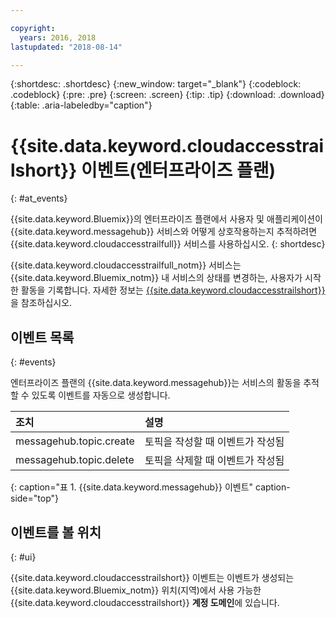 ```yaml
---

copyright:
  years: 2016, 2018
lastupdated: "2018-08-14"

---
```


{:shortdesc: .shortdesc}
{:new_window: target="_blank"}
{:codeblock: .codeblock}
{:pre: .pre}
{:screen: .screen}
{:tip: .tip}
{:download: .download}
{:table: .aria-labeledby="caption"}

<!-- Name your file `at-events.md` and include it in the Reference nav group in your toc file. -->

# {{site.data.keyword.cloudaccesstrailshort}} 이벤트(엔터프라이즈 플랜)
{: #at_events}

{{site.data.keyword.Bluemix}}의 엔터프라이즈 플랜에서 사용자 및 애플리케이션이 {{site.data.keyword.messagehub}} 서비스와 어떻게 상호작용하는지 추적하려면 {{site.data.keyword.cloudaccesstrailfull}} 서비스를 사용하십시오. 
{: shortdesc}

{{site.data.keyword.cloudaccesstrailfull_notm}} 서비스는 {{site.data.keyword.Bluemix_notm}} 내 서비스의 상태를 변경하는, 사용자가 시작한 활동을 기록합니다. 자세한 정보는 [{{site.data.keyword.cloudaccesstrailshort}}](/docs/services/cloud-activity-tracker/index.html#getting-started-with-cla)을 참조하십시오.

<!-- You can create different sections to group events by area. -->

## 이벤트 목록
{: #events}

<!-- Make sure you introduce the table with a detailed description that immediately precedes it. For example, see https://console.bluemix.net/docs/services/cloud-activity-tracker/services/at_events_cf.html#catalog. -->

엔터프라이즈 플랜의 {{site.data.keyword.messagehub}}는 서비스의 활동을 추적할 수 있도록 이벤트를 자동으로 생성합니다.

| 조치 |설명 |
|:-------|:------------|
| messagehub.topic.create | 토픽을 작성할 때 이벤트가 작성됨|
| messagehub.topic.delete | 토픽을 삭제할 때 이벤트가 작성됨|
{: caption="표 1. {{site.data.keyword.messagehub}} 이벤트" caption-side="top"}

## 이벤트를 볼 위치
{: #ui}

<!-- For example, choose one of the following two options. -->

<!-- Option 2: Add the following sentence if your service sends events to the account domain. -->

{{site.data.keyword.cloudaccesstrailshort}} 이벤트는 이벤트가 생성되는 {{site.data.keyword.Bluemix_notm}} 위치(지역)에서 사용 가능한 {{site.data.keyword.cloudaccesstrailshort}} **계정 도메인**에 있습니다.










